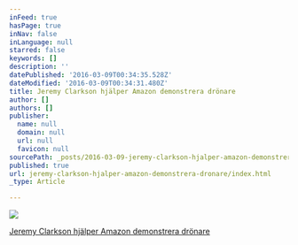 ```yaml
---
inFeed: true
hasPage: true
inNav: false
inLanguage: null
starred: false
keywords: []
description: ''
datePublished: '2016-03-09T00:34:35.528Z'
dateModified: '2016-03-09T00:34:31.480Z'
title: Jeremy Clarkson hjälper Amazon demonstrera drönare
author: []
authors: []
publisher:
  name: null
  domain: null
  url: null
  favicon: null
sourcePath: _posts/2016-03-09-jeremy-clarkson-hjalper-amazon-demonstrera-dronare.md
published: true
url: jeremy-clarkson-hjalper-amazon-demonstrera-dronare/index.html
_type: Article

---
```

![](https://the-grid-user-content.s3-us-west-2.amazonaws.com/8ef2d0d2-67a8-4840-95a5-3bc29a8a6637.png)

[Jeremy Clarkson hjälper Amazon demonstrera drönare][0]

[0]: http://omni.se/start/bb93ba06-6418-4f2b-b1fa-3ab818013043